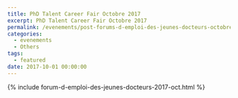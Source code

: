 ```yaml
---
title: PhD Talent Career Fair Octobre 2017
excerpt: PhD Talent Career Fair Octobre 2017 
permalink: /evenements/post-forums-d-emploi-des-jeunes-docteurs-octobre-2017/
categories:
  - evenements
  - Others
tags:
  - featured
date: 2017-10-01 00:00:00
---
```


{% include forum-d-emploi-des-jeunes-docteurs-2017-oct.html %}
